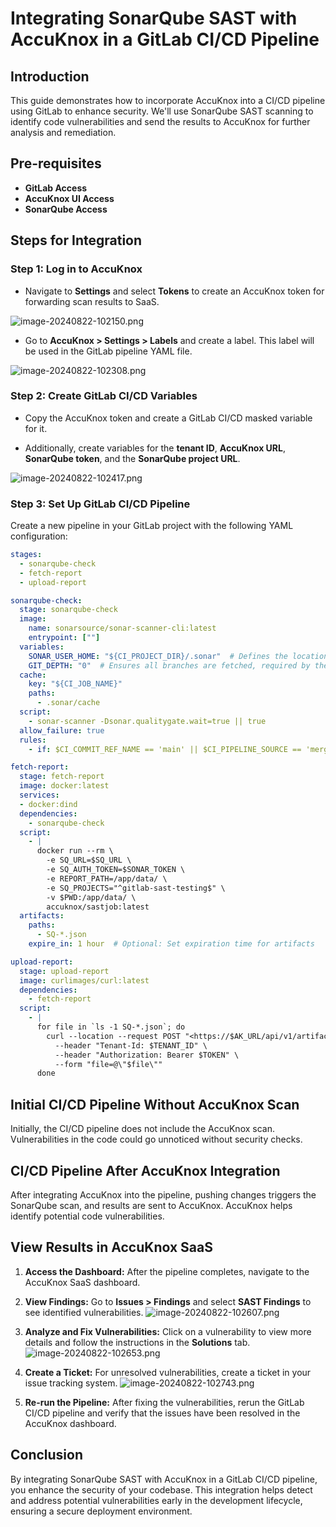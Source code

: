 # Integrating SonarQube SAST with AccuKnox in a GitLab CI/CD Pipeline

## Introduction

This guide demonstrates how to incorporate AccuKnox into a CI/CD pipeline using GitLab to enhance security. We'll use SonarQube SAST scanning to identify code vulnerabilities and send the results to AccuKnox for further analysis and remediation.

## Pre-requisites

- **GitLab Access**
- **AccuKnox UI Access**
- **SonarQube Access**

## Steps for Integration

### Step 1: Log in to AccuKnox

- Navigate to **Settings** and select **Tokens** to create an AccuKnox token for forwarding scan results to SaaS.

![image-20240822-102150.png](images/gitlab-sast/1.png)

- Go to **AccuKnox > Settings > Labels** and create a label. This label will be used in the GitLab pipeline YAML file.

![image-20240822-102308.png](images/gitlab-sast/2.png)

### Step 2: Create GitLab CI/CD Variables

- Copy the AccuKnox token and create a GitLab CI/CD masked variable for it.

- Additionally, create variables for the **tenant ID**, **AccuKnox URL**, **SonarQube token**, and the **SonarQube project URL**.

![image-20240822-102417.png](images/gitlab-sast/3.png)

### Step 3: Set Up GitLab CI/CD Pipeline

Create a new pipeline in your GitLab project with the following YAML configuration:

```yaml
stages:
  - sonarqube-check
  - fetch-report
  - upload-report

sonarqube-check:
  stage: sonarqube-check
  image:
    name: sonarsource/sonar-scanner-cli:latest
    entrypoint: [""]
  variables:
    SONAR_USER_HOME: "${CI_PROJECT_DIR}/.sonar"  # Defines the location of the analysis task cache
    GIT_DEPTH: "0"  # Ensures all branches are fetched, required by the analysis task
  cache:
    key: "${CI_JOB_NAME}"
    paths:
      - .sonar/cache
  script:
    - sonar-scanner -Dsonar.qualitygate.wait=true || true
  allow_failure: true
  rules:
    - if: $CI_COMMIT_REF_NAME == 'main' || $CI_PIPELINE_SOURCE == 'merge_request_event'

fetch-report:
  stage: fetch-report
  image: docker:latest
  services:
  - docker:dind
  dependencies:
    - sonarqube-check
  script:
    - |
      docker run --rm \
        -e SQ_URL=$SQ_URL \
        -e SQ_AUTH_TOKEN=$SONAR_TOKEN \
        -e REPORT_PATH=/app/data/ \
        -e SQ_PROJECTS="^gitlab-sast-testing$" \
        -v $PWD:/app/data/ \
        accuknox/sastjob:latest
  artifacts:
    paths:
      - SQ-*.json
    expire_in: 1 hour  # Optional: Set expiration time for artifacts

upload-report:
  stage: upload-report
  image: curlimages/curl:latest
  dependencies:
    - fetch-report
  script:
    - |
      for file in `ls -1 SQ-*.json`; do
        curl --location --request POST "<https://$AK_URL/api/v1/artifact/?tenant_id=$TENANT_ID&data_type=SQ&save_to_s3=false>" \
          --header "Tenant-Id: $TENANT_ID" \
          --header "Authorization: Bearer $TOKEN" \
          --form "file=@\"$file\""
      done
```

## Initial CI/CD Pipeline Without AccuKnox Scan

Initially, the CI/CD pipeline does not include the AccuKnox scan. Vulnerabilities in the code could go unnoticed without security checks.

## CI/CD Pipeline After AccuKnox Integration

After integrating AccuKnox into the pipeline, pushing changes triggers the SonarQube scan, and results are sent to AccuKnox. AccuKnox helps identify potential code vulnerabilities.

## View Results in AccuKnox SaaS

1. **Access the Dashboard:** After the pipeline completes, navigate to the AccuKnox SaaS dashboard.

2. **View Findings:** Go to **Issues > Findings** and select **SAST Findings** to see identified vulnerabilities.
![image-20240822-102607.png](images/gitlab-sast/4.png)

3. **Analyze and Fix Vulnerabilities:** Click on a vulnerability to view more details and follow the instructions in the **Solutions** tab.
![image-20240822-102653.png](images/gitlab-sast/5.png)

4. **Create a Ticket:** For unresolved vulnerabilities, create a ticket in your issue tracking system.
![image-20240822-102743.png](images/gitlab-sast/6.png)

5. **Re-run the Pipeline:** After fixing the vulnerabilities, rerun the GitLab CI/CD pipeline and verify that the issues have been resolved in the AccuKnox dashboard.

## Conclusion

By integrating SonarQube SAST with AccuKnox in a GitLab CI/CD pipeline, you enhance the security of your codebase. This integration helps detect and address potential vulnerabilities early in the development lifecycle, ensuring a secure deployment environment.
